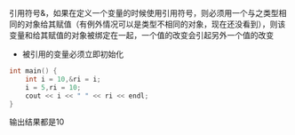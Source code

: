 引用符号&，如果在定义一个变量的时候使用引用符号，则必须用一个与之类型相同的对象给其赋值（有例外情况可以是类型不相同的对象，现在还没看到），则该变量和给其赋值的对象被绑定在一起，一个值的改变会引起另外一个值的改变  
* 被引用的变量必须立即初始化
```cpp
int main() {
    int i = 10,&ri = i;
    i = 5,ri = 10;
    cout << i << " " << ri << endl;
}
```
输出结果都是10